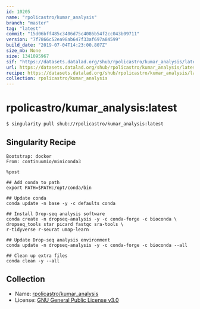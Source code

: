 ```yaml
---
id: 10205
name: "rpolicastro/kumar_analysis"
branch: "master"
tag: "latest"
commit: "15d06bff485c3406d75c4086b54f2cc043b09711"
version: "7f7866c52ea98ab647f33af697a84599"
build_date: "2019-07-04T14:23:00.807Z"
size_mb: None
size: 1341095967
sif: "https://datasets.datalad.org/shub/rpolicastro/kumar_analysis/latest/2019-07-04-15d06bff-7f7866c5/7f7866c52ea98ab647f33af697a84599.simg"
url: https://datasets.datalad.org/shub/rpolicastro/kumar_analysis/latest/2019-07-04-15d06bff-7f7866c5/
recipe: https://datasets.datalad.org/shub/rpolicastro/kumar_analysis/latest/2019-07-04-15d06bff-7f7866c5/Singularity
collection: rpolicastro/kumar_analysis
---
```


# rpolicastro/kumar_analysis:latest

```bash
$ singularity pull shub://rpolicastro/kumar_analysis:latest
```

## Singularity Recipe

```singularity
Bootstrap: docker
From: continuumio/miniconda3

%post

## Add conda to path
export PATH=$PATH:/opt/conda/bin

## Update conda
conda update -n base -y -c defaults conda

## Install Drop-seq analysis software
conda create -n dropseq-analysis -y -c conda-forge -c bioconda \
dropseq_tools star picard fastqc sra-tools \
r-tidyverse r-seurat umap-learn

## Update Drop-seq analysis environment
conda update -n dropseq-analysis -y -c conda-forge -c bioconda --all

## Clean up extra files
conda clean -y --all
```

## Collection

 - Name: [rpolicastro/kumar_analysis](https://github.com/rpolicastro/kumar_analysis)
 - License: [GNU General Public License v3.0](https://api.github.com/licenses/gpl-3.0)

